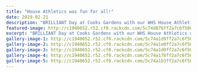 ```yaml
---
title: "House Athletics was fun for all!"
date: 2019-02-21
description: "BRILLIANT Day at Cooks Gardens with our WHS House Athletics on Thursday 21 February..."
featured-image: http://c1940652.r52.cf0.rackcdn.com/5c74d876ff2a7c6f500005d0/20.croppedjpg.330.jpg
excerpt: "BRILLIANT Day at Cooks Gardens with our WHS House Athletics on Thursday 21 February."
gallery-image-1: http://c1940652.r52.cf0.rackcdn.com/5c74a1d9ff2a7c6f5000056b/20.jpg
gallery-image-2: http://c1940652.r52.cf0.rackcdn.com/5c74a1e0ff2a7c6f50000576/28.jpg
gallery-image-3: http://c1940652.r52.cf0.rackcdn.com/5c74a1d9ff2a7c6f5000056a/24.jpg
gallery-image-4: http://c1940652.r52.cf0.rackcdn.com/5c74a178ff2a7c6f50000562/5.jpg
gallery-image-5: http://c1940652.r52.cf0.rackcdn.com/5c74a1b3ff2a7c6f50000564/6a.jpg
---
```

